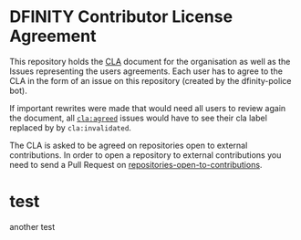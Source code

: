 # DFINITY Contributor License Agreement
This repository holds the [CLA](https://github.com/dfinity/cla/blob/main/CLA.md) document for the organisation as well as the Issues representing the users agreements.
Each user has to agree to the CLA in the form of an issue on this repository (created by the dfinity-police bot). 

If important rewrites were made that would need all users to review again the document, all [`cla:agreed`](https://github.com/dfinity/cla/issues?q=is%3Aissue+is%3Aopen+label%3Acla%3Aagreed) issues would have to see their cla label replaced by by `cla:invalidated`.

The CLA is asked to be agreed on repositories open to external contributions. In order to open a repository to external contributions you need to send a Pull Request on [repositories-open-to-contributions](https://github.com/dfinity/repositories-open-to-contributions).

# test

another test
